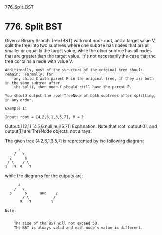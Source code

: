 776_Split_BST
# 776. Split BST

Given a Binary Search Tree (BST) with root node root, and a target value
        V, split the tree into two subtrees where one subtree has nodes that are
        all smaller or equal to the target value, while the other subtree has all nodes that are
        greater than the target value.  It's not necessarily the case that the tree
        contains a node with value V.

    Additionally, most of the structure of the original tree should remain.  Formally, for
        any child C with parent P in the original tree, if they are both in the same subtree after
        the split, then node C should still have the parent P.

    You should output the root TreeNode of both subtrees after splitting, in any order.

    Example 1:

    Input: root = [4,2,6,1,3,5,7], V = 2
Output: [[2,1],[4,3,6,null,null,5,7]]
Explanation:
Note that root, output[0], and output[1] are TreeNode objects, not arrays.

The given tree [4,2,6,1,3,5,7] is represented by the following diagram:

          4
        /   \
      2      6
     / \    / \
    1   3  5   7

while the diagrams for the outputs are:

          4
        /   \
      3      6      and    2
            / \           /
           5   7         1

    Note:

    
        The size of the BST will not exceed 50.
        The BST is always valid and each node's value is different.